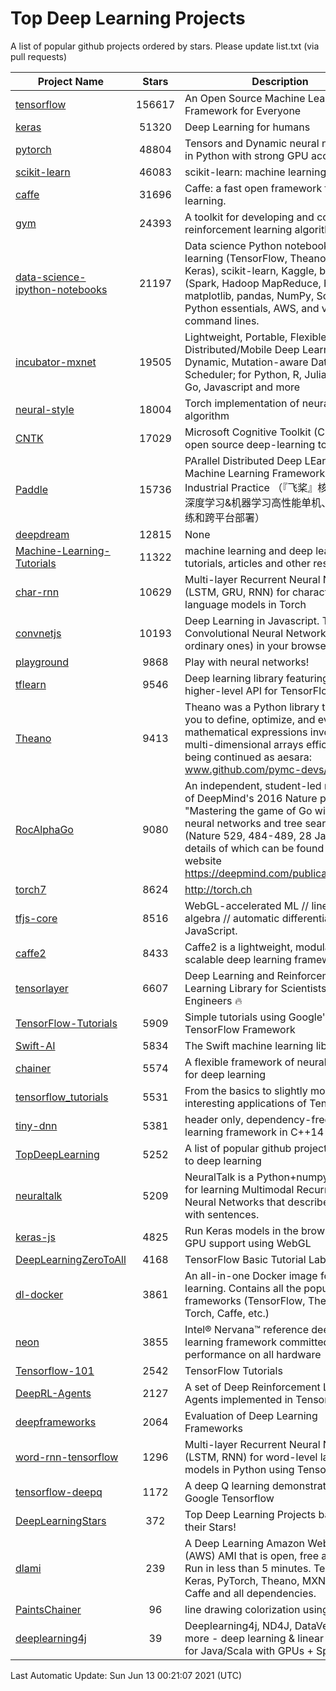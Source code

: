# Top Deep Learning Projects
A list of popular github projects ordered by stars.
Please update list.txt (via pull requests)

|Project Name| Stars | Description |
| ---------- |:-----:| ----------- |
| [tensorflow](https://github.com/tensorflow/tensorflow) | 156617 | An Open Source Machine Learning Framework for Everyone |
| [keras](https://github.com/keras-team/keras) | 51320 | Deep Learning for humans |
| [pytorch](https://github.com/pytorch/pytorch) | 48804 | Tensors and Dynamic neural networks in Python with strong GPU acceleration |
| [scikit-learn](https://github.com/scikit-learn/scikit-learn) | 46083 | scikit-learn: machine learning in Python |
| [caffe](https://github.com/BVLC/caffe) | 31696 | Caffe: a fast open framework for deep learning. |
| [gym](https://github.com/openai/gym) | 24393 | A toolkit for developing and comparing reinforcement learning algorithms. |
| [data-science-ipython-notebooks](https://github.com/donnemartin/data-science-ipython-notebooks) | 21197 | Data science Python notebooks: Deep learning (TensorFlow, Theano, Caffe, Keras), scikit-learn, Kaggle, big data (Spark, Hadoop MapReduce, HDFS), matplotlib, pandas, NumPy, SciPy, Python essentials, AWS, and various command lines. |
| [incubator-mxnet](https://github.com/apache/incubator-mxnet) | 19505 | Lightweight, Portable, Flexible Distributed/Mobile Deep Learning with Dynamic, Mutation-aware Dataflow Dep Scheduler; for Python, R, Julia, Scala, Go, Javascript and more |
| [neural-style](https://github.com/jcjohnson/neural-style) | 18004 | Torch implementation of neural style algorithm |
| [CNTK](https://github.com/microsoft/CNTK) | 17029 | Microsoft Cognitive Toolkit (CNTK), an open source deep-learning toolkit |
| [Paddle](https://github.com/PaddlePaddle/Paddle) | 15736 | PArallel Distributed Deep LEarning: Machine Learning Framework from Industrial Practice （『飞桨』核心框架，深度学习&机器学习高性能单机、分布式训练和跨平台部署） |
| [deepdream](https://github.com/google/deepdream) | 12815 | None |
| [Machine-Learning-Tutorials](https://github.com/ujjwalkarn/Machine-Learning-Tutorials) | 11322 | machine learning and deep learning tutorials, articles and other resources  |
| [char-rnn](https://github.com/karpathy/char-rnn) | 10629 | Multi-layer Recurrent Neural Networks (LSTM, GRU, RNN) for character-level language models in Torch |
| [convnetjs](https://github.com/karpathy/convnetjs) | 10193 | Deep Learning in Javascript. Train Convolutional Neural Networks (or ordinary ones) in your browser. |
| [playground](https://github.com/tensorflow/playground) | 9868 | Play with neural networks! |
| [tflearn](https://github.com/tflearn/tflearn) | 9546 | Deep learning library featuring a higher-level API for TensorFlow. |
| [Theano](https://github.com/Theano/Theano) | 9413 | Theano was a Python library that allows you to define, optimize, and evaluate mathematical expressions involving multi-dimensional arrays efficiently. It is being continued as aesara: www.github.com/pymc-devs/aesara |
| [RocAlphaGo](https://github.com/Rochester-NRT/RocAlphaGo) | 9080 | An independent, student-led replication of DeepMind's 2016 Nature publication, "Mastering the game of Go with deep neural networks and tree search" (Nature 529, 484-489, 28 Jan 2016), details of which can be found on their website https://deepmind.com/publications.html. |
| [torch7](https://github.com/torch/torch7) | 8624 | http://torch.ch |
| [tfjs-core](https://github.com/tensorflow/tfjs-core) | 8516 | WebGL-accelerated ML // linear algebra // automatic differentiation for JavaScript. |
| [caffe2](https://github.com/facebookarchive/caffe2) | 8433 | Caffe2 is a lightweight, modular, and scalable deep learning framework. |
| [tensorlayer](https://github.com/tensorlayer/tensorlayer) | 6607 | Deep Learning and Reinforcement Learning Library for Scientists and Engineers 🔥 |
| [TensorFlow-Tutorials](https://github.com/nlintz/TensorFlow-Tutorials) | 5909 | Simple tutorials using Google's TensorFlow Framework |
| [Swift-AI](https://github.com/Swift-AI/Swift-AI) | 5834 | The Swift machine learning library. |
| [chainer](https://github.com/chainer/chainer) | 5574 | A flexible framework of neural networks for deep learning |
| [tensorflow_tutorials](https://github.com/pkmital/tensorflow_tutorials) | 5531 | From the basics to slightly more interesting applications of Tensorflow |
| [tiny-dnn](https://github.com/tiny-dnn/tiny-dnn) | 5381 | header only, dependency-free deep learning framework in C++14 |
| [TopDeepLearning](https://github.com/aymericdamien/TopDeepLearning) | 5252 | A list of popular github projects related to deep learning |
| [neuraltalk](https://github.com/karpathy/neuraltalk) | 5209 | NeuralTalk is a Python+numpy project for learning Multimodal Recurrent Neural Networks that describe images with sentences. |
| [keras-js](https://github.com/transcranial/keras-js) | 4825 | Run Keras models in the browser, with GPU support using WebGL |
| [DeepLearningZeroToAll](https://github.com/hunkim/DeepLearningZeroToAll) | 4168 | TensorFlow Basic Tutorial Labs |
| [dl-docker](https://github.com/floydhub/dl-docker) | 3861 | An all-in-one Docker image for deep learning. Contains all the popular DL frameworks (TensorFlow, Theano, Torch, Caffe, etc.) |
| [neon](https://github.com/NervanaSystems/neon) | 3855 | Intel® Nervana™ reference deep learning framework committed to best performance on all hardware |
| [Tensorflow-101](https://github.com/sjchoi86/Tensorflow-101) | 2542 | TensorFlow Tutorials |
| [DeepRL-Agents](https://github.com/awjuliani/DeepRL-Agents) | 2127 | A set of Deep Reinforcement Learning Agents implemented in Tensorflow. |
| [deepframeworks](https://github.com/zer0n/deepframeworks) | 2064 | Evaluation of Deep Learning Frameworks |
| [word-rnn-tensorflow](https://github.com/hunkim/word-rnn-tensorflow) | 1296 | Multi-layer Recurrent Neural Networks (LSTM, RNN) for word-level language models in Python using TensorFlow. |
| [tensorflow-deepq](https://github.com/siemanko/tensorflow-deepq) | 1172 | A deep Q learning demonstration using Google Tensorflow |
| [DeepLearningStars](https://github.com/hunkim/DeepLearningStars) | 372 | Top Deep Learning Projects based on their Stars! |
| [dlami](https://github.com/ritchieng/dlami) | 239 | A Deep Learning Amazon Web Service (AWS) AMI that is open, free and works. Run in less than 5 minutes. TensorFlow, Keras, PyTorch, Theano, MXNet, CNTK, Caffe and all dependencies. |
| [PaintsChainer](https://github.com/taizan/PaintsChainer) | 96 | line drawing colorization using chainer |
| [deeplearning4j](https://github.com/deeplearning4j/deeplearning4j) | 39 | Deeplearning4j, ND4J, DataVec and more - deep learning & linear algebra for Java/Scala with GPUs + Spark |

Last Automatic Update: Sun Jun 13 00:21:07 2021 (UTC)
